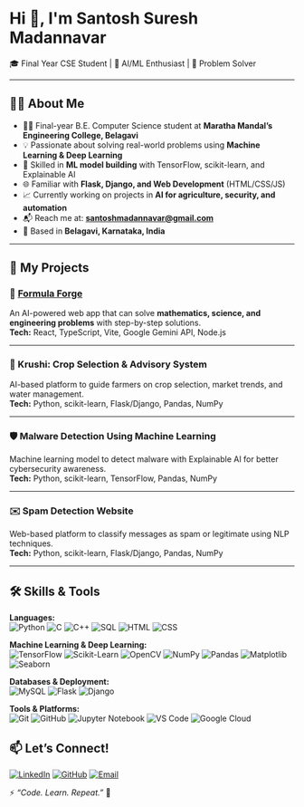 # Hi 👋, I'm Santosh Suresh Madannavar  

🎓 Final Year CSE Student | 🤖 AI/ML Enthusiast | 🧠 Problem Solver  

---

## 🧑‍💻 About Me  
- 👨‍🎓 Final-year B.E. Computer Science student at **Maratha Mandal’s Engineering College, Belagavi**  
- 💡 Passionate about solving real-world problems using **Machine Learning & Deep Learning**  
- 🧠 Skilled in **ML model building** with TensorFlow, scikit-learn, and Explainable AI  
- 🌐 Familiar with **Flask, Django, and Web Development** (HTML/CSS/JS)  
- 📈 Currently working on projects in **AI for agriculture, security, and automation**  
- 📬 Reach me at: **santoshmadannavar@gmail.com**  
- 📍 Based in **Belagavi, Karnataka, India**  

---

## 🚀 My Projects  

### 🧮 [Formula Forge](https://github.com/Santosh02411/Formula-Forge)  
An AI-powered web app that can solve **mathematics, science, and engineering problems** with step-by-step solutions.  
**Tech:** React, TypeScript, Vite, Google Gemini API, Node.js  
 

---

### 🌱 Krushi: Crop Selection & Advisory System  
AI-based platform to guide farmers on crop selection, market trends, and water management.  
**Tech:** Python, scikit-learn, Flask/Django, Pandas, NumPy  

---

### 🛡️ Malware Detection Using Machine Learning  
Machine learning model to detect malware with Explainable AI for better cybersecurity awareness.  
**Tech:** Python, scikit-learn, TensorFlow, Pandas, NumPy  

---

### ✉️ Spam Detection Website  
Web-based platform to classify messages as spam or legitimate using NLP techniques.  
**Tech:** Python, scikit-learn, Flask/Django, Pandas, NumPy  

---

## 🛠️ Skills & Tools  

**Languages:**  
![Python](https://img.shields.io/badge/Python-3776AB?style=for-the-badge&logo=python&logoColor=white) 
![C](https://img.shields.io/badge/C-323330?style=for-the-badge&logo=c&logoColor=white) 
![C++](https://img.shields.io/badge/C++-00599C?style=for-the-badge&logo=cplusplus&logoColor=white) 
![SQL](https://img.shields.io/badge/SQL-003B57?style=for-the-badge&logo=mysql&logoColor=white) 
![HTML](https://img.shields.io/badge/HTML5-E34F26?style=for-the-badge&logo=html5&logoColor=white) 
![CSS](https://img.shields.io/badge/CSS3-1572B6?style=for-the-badge&logo=css3&logoColor=white)  

**Machine Learning & Deep Learning:**  
![TensorFlow](https://img.shields.io/badge/TensorFlow-FF6F00?style=for-the-badge&logo=tensorflow&logoColor=white) 
![Scikit-Learn](https://img.shields.io/badge/Scikit--Learn-F7931E?style=for-the-badge&logo=scikit-learn&logoColor=white) 
![OpenCV](https://img.shields.io/badge/OpenCV-27338e?style=for-the-badge&logo=opencv&logoColor=white) 
![NumPy](https://img.shields.io/badge/NumPy-013243?style=for-the-badge&logo=numpy&logoColor=white) 
![Pandas](https://img.shields.io/badge/Pandas-150458?style=for-the-badge&logo=pandas&logoColor=white) 
![Matplotlib](https://img.shields.io/badge/Matplotlib-11557c?style=for-the-badge&logo=plotly&logoColor=white) 
![Seaborn](https://img.shields.io/badge/Seaborn-76b900?style=for-the-badge&logo=python&logoColor=white)  

**Databases & Deployment:**  
![MySQL](https://img.shields.io/badge/MySQL-4479A1?style=for-the-badge&logo=mysql&logoColor=white) 
![Flask](https://img.shields.io/badge/Flask-000000?style=for-the-badge&logo=flask&logoColor=white) 
![Django](https://img.shields.io/badge/Django-092E20?style=for-the-badge&logo=django&logoColor=white)  

**Tools & Platforms:**  
![Git](https://img.shields.io/badge/Git-F05032?style=for-the-badge&logo=git&logoColor=white) 
![GitHub](https://img.shields.io/badge/GitHub-181717?style=for-the-badge&logo=github&logoColor=white) 
![Jupyter Notebook](https://img.shields.io/badge/Jupyter-F37626?style=for-the-badge&logo=jupyter&logoColor=white) 
![VS Code](https://img.shields.io/badge/VS%20Code-0078D4?style=for-the-badge&logo=visual-studio-code&logoColor=white) 
![Google Cloud](https://img.shields.io/badge/Google%20Cloud-4285F4?style=for-the-badge&logo=google-cloud&logoColor=white)


## 📫 Let’s Connect!  

[![LinkedIn](https://img.shields.io/badge/LinkedIn-0A66C2?style=for-the-badge&logo=linkedin&logoColor=white)](https://www.linkedin.com/in/santosh-madannavar-3ba5a7261/) 
[![GitHub](https://img.shields.io/badge/GitHub-181717?style=for-the-badge&logo=github&logoColor=white)](https://github.com/Santosh02411) 
[![Email](https://img.shields.io/badge/Email-D14836?style=for-the-badge&logo=gmail&logoColor=white)](mailto:santoshmadannavar@gmail.com)  

⚡ *“Code. Learn. Repeat.”* 🚀 
